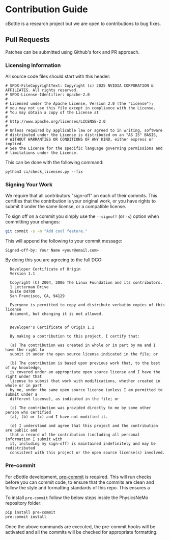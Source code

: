# Contribution Guide

cBottle is a research project but we are open to contributions to bug fixes.

## Pull Requests

Patches can be submitted using Github's fork and PR approach.

### Licensing Information

All source code files should start with this header:

```text
# SPDX-FileCopyrightText: Copyright (c) 2025 NVIDIA CORPORATION & AFFILIATES. All rights reserved.
# SPDX-License-Identifier: Apache-2.0
#
# Licensed under the Apache License, Version 2.0 (the "License");
# you may not use this file except in compliance with the License.
# You may obtain a copy of the License at
#
# http://www.apache.org/licenses/LICENSE-2.0
#
# Unless required by applicable law or agreed to in writing, software
# distributed under the License is distributed on an "AS IS" BASIS,
# WITHOUT WARRANTIES OR CONDITIONS OF ANY KIND, either express or implied.
# See the License for the specific language governing permissions and
# limitations under the License.
```
This can be done with the following command:
```
python3 ci/check_licenses.py --fix
```

### Signing Your Work

We require that all contributors "sign-off" on each of their commits. This
certifies that the contribution is your original work, or you have rights to
submit it under the same license, or a compatible license.

To sign off on a commit you simply use the `--signoff` (or `-s`) option when
committing your changes:

  ```bash
  git commit -s -m "Add cool feature."
  ```

This will append the following to your commit message:

  ```text
  Signed-off-by: Your Name <your@email.com>
  ```
By doing this you are agreeing to the full DCO:

  ```text
    Developer Certificate of Origin
    Version 1.1

    Copyright (C) 2004, 2006 The Linux Foundation and its contributors.
    1 Letterman Drive
    Suite D4700
    San Francisco, CA, 94129

    Everyone is permitted to copy and distribute verbatim copies of this license 
    document, but changing it is not allowed.


    Developer's Certificate of Origin 1.1

    By making a contribution to this project, I certify that:

    (a) The contribution was created in whole or in part by me and I have the right to 
    submit it under the open source license indicated in the file; or

    (b) The contribution is based upon previous work that, to the best of my knowledge,
    is covered under an appropriate open source license and I have the right under that
    license to submit that work with modifications, whether created in whole or in part
    by me, under the same open source license (unless I am permitted to submit under a
    different license), as indicated in the file; or

    (c) The contribution was provided directly to me by some other person who certified
    (a), (b) or (c) and I have not modified it.

    (d) I understand and agree that this project and the contribution are public and
    that a record of the contribution (including all personal information I submit with
    it, including my sign-off) is maintained indefinitely and may be redistributed
    consistent with this project or the open source license(s) involved.

  ```

### Pre-commit

For cBottle development, [pre-commit](https://pre-commit.com/) is required.
This will run checks before you can commit code, to ensure that the commits are
clean and follow the style and formatting standards of this repo. This ensures a

To install `pre-commit` follow the below steps inside the PhysicsNeMo repository folder:

```bash
pip install pre-commit
pre-commit install
```

Once the above commands are executed, the pre-commit hooks will be activated and all
the commits will be checked for appropriate formatting.

